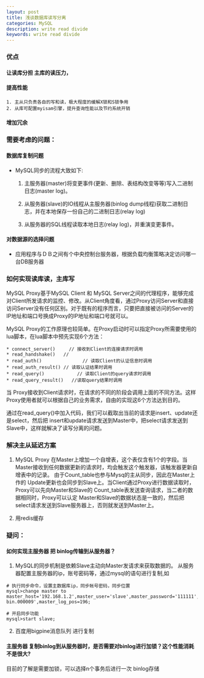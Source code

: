 ```yaml
---
layout: post
title: 浅谈数据库读写分离  
categories: MySQL
description: write read divide
keywords: write read divide
---
```




### 优点

#### 让读库分担 主库的读压力，
#### 提高性能
    
    1. 主从只负责各自的写和读，极大程度的缓解X锁和S锁争用
    2. 从库可配置myisam引擎，提升查询性能以及节约系统开销
#### 增加冗余

### 需要考虑的问题：

#### 数据库复制问题

- MySQL同步的流程大致如下: 
     1. 主服务器(master)将变更事件(更新、删除、表结构改变等等)写入二进制日志(master log)。 
     2. 从服务器(slave)的IO线程从主服务器(binlog dump线程)获取二进制日志，并在本地保存一份自己的二进制日志(relay log) 
    
     3. 从服务器的SQL线程读取本地日志(relay log)，并重演变更事件。
#### 对数据源的选择问题

- 应用程序与ＤＢ之间有个中央控制台服务器，根据负载均衡策略决定访问哪一台DB服务器

### 如何实现读库读，主库写

MySQL Proxy基于MySQL Client 和 MySQL Server之间的代理程序，能够完成对Client所发请求的监控、修改。从Client角度看，通过Proxy访问Server和直接访问Server没有任何区别。对于既有的程序而言，只要把直接被访问的Server的IP地址和端口号换成Proxy的IP地址和端口号就可以。

MySQL Proxy的工作原理也较简单。在Proxy启动时可以指定Proxy所需要使用的lua脚本，在lua脚本中预先实现6个方法： 

    * connect_server()     // 接收到Client的连接请求时调用 
    * read_handshake()   // 
    * read_auth()               // 读取Client的认证信息时调用 
    * read_auth_result() // 读取认证结果时调用 
    * read_query()            // 读取Client的query请求时调用 
    * read_query_result()   //读取query结果时调用 

当 Proxy接收到Client请求时，在请求的不同的阶段会调用上面的不同方法。这样Proxy使用者就可以根据自己的业务需求，自由的实现这6个方法达到目的。 

通过在read_query()中加入代码，我们可以截取出当前的请求是insert、update还是select，然后把 insert和update请求发送到Master中，把select请求发送到Slave中，这样就解决了读写分离的问题。

### 解决主从延迟方案

1. MySQL Proxy
在Master上增加一个自增表，这个表仅含有1个的字段。当Master接收到任何数据更新的请求时，均会触发这个触发器，该触发器更新自增表中的记录。
由于Count_table也参与Mysq的主从同步，因此在Master上作的 Update更新也会同步到Slave上。当Client通过Proxy进行数据读取时，Proxy可以先向Master和Slave的 Count_table表发送查询请求，当二者的数据相同时，Proxy可以认定 Master和Slave的数据状态是一致的，然后把select请求发送到Slave服务器上，否则就发送到Master上。

2. 用redis缓存

### 疑问：
#### 如何实现主服务器 把 binlog传输到从服务器？
1. MySQL的同步机制是依赖Slave主动向Master发请求来获取数据的。
从服务器配置主服务器的ip，账号密码等，通过mysql的语句进行复制,如

```
# 执行同步命令，设置主数据库ip，同步帐号密码，同步位置 
mysql>change master to master_host='192.168.1.2',master_user='slave',master_password='111111',master_log_file='mysql-bin.000009',master_log_pos=196; 
 
# 开启同步功能 
mysql>start slave;
```

2. 百度用bigpine消息队列 进行复制

#### 主服务器 复制binlog到从服务器时，是否需要对binlog进行加锁？这个性能消耗不是很大?
目前的了解是需要加锁，可以选择n个事务后进行一次 binlog存储